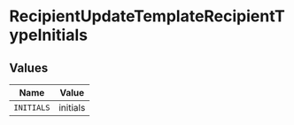 # RecipientUpdateTemplateRecipientTypeInitials


## Values

| Name       | Value      |
| ---------- | ---------- |
| `INITIALS` | initials   |